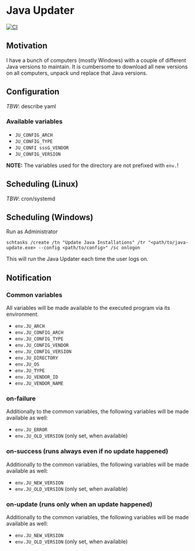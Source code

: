 # Java Updater

[![CI](https://github.com/mlehmannm/java-updater-rs/actions/workflows/ci.yml/badge.svg)](https://github.com/mlehmannm/java-updater-rs/actions/workflows/ci.yml)

## Motivation

I have a bunch of computers (mostly Windows) with a couple of different Java versions to maintain. It is cumbersome to download all new versions on all computers, unpack und replace that Java versions.

## Configuration

_TBW_: describe yaml

### Available variables

- `JU_CONFIG_ARCH`
- `JU_CONFIG_TYPE`
- `JU_CONFI sssG_VENDOR`
- `JU_CONFIG_VERSION`

**NOTE:** The variables used for the directory are not prefixed with `env.`!

## Scheduling (Linux)

_TBW_: cron/systemd

## Scheduling (Windows)

Run as Administrator

```shell
schtasks /create /tn "Update Java Installations" /tr "<path/to/java-update.exe> --config <path/to/config>" /sc onlogon
```

This will run the Java Updater each time the user logs on.

## Notification

### Common variables

All variables will be made available to the executed program via its environment.

- `env.JU_ARCH`
- `env.JU_CONFIG_ARCH`
- `env.JU_CONFIG_TYPE`
- `env.JU_CONFIG_VENDOR`
- `env.JU_CONFIG_VERSION`
- `env.JU_DIRECTORY`
- `env.JU_OS`
- `env.JU_TYPE`
- `env.JU_VENDOR_ID`
- `env.JU_VENDOR_NAME`

### on-failure

Additionally to the common variables, the following variables will be made available as well:

- `env.JU_ERROR`
- `env.JU_OLD_VERSION` (only set, when available)

### on-success (runs always even if no update happened)

Additionally to the common variables, the following variables will be made available as well:

- `env.JU_NEW_VERSION`
- `env.JU_OLD_VERSION` (only set, when available)

### on-update (runs only when an update happened)

Additionally to the common variables, the following variables will be made available as well:

- `env.JU_NEW_VERSION`
- `env.JU_OLD_VERSION` (only set, when available)
